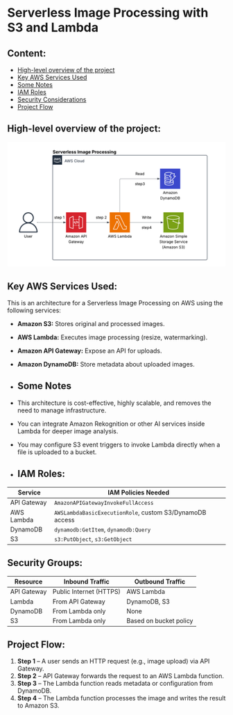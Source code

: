 # Serverless Image Processing with S3 and Lambda
## Content:
- [High-level overview of the project](#high-level-overview-of-the-project)
- [Key AWS Services Used](#key-aws-services-used)
- [Some Notes](#some-notes)
- [IAM Roles](#some-notes)
- [Security Considerations](#Security-Considerations)
- [Project Flow](#project-flow)
## High-level overview of the project:
![Architecture](Image.png)
## Key AWS Services Used:
This is an architecture for a Serverless Image Processing on AWS using the following services:  

* **Amazon S3:** Stores original and processed images.  
* **AWS Lambda:** Executes image processing (resize, watermarking).  
* **Amazon API Gateway:**  Expose an API for uploads.  
* **Amazon DynamoDB:** Store metadata about uploaded images.
  
* ## Some Notes
  
* This architecture is cost-effective, highly scalable, and removes the need to manage infrastructure. 
*  You can integrate Amazon Rekognition or other AI services inside Lambda for deeper image analysis.
*  You may configure S3 event triggers to invoke Lambda directly when a file is uploaded to a bucket.
*  ## IAM Roles:

| Service           | IAM Policies Needed                                     |
|-------------------|---------------------------------------------------------|
| API Gateway       | `AmazonAPIGatewayInvokeFullAccess`                      |
| AWS Lambda        | `AWSLambdaBasicExecutionRole`, custom S3/DynamoDB access |
| DynamoDB          | `dynamodb:GetItem`, `dynamodb:Query`                    |
| S3                | `s3:PutObject`, `s3:GetObject`                          |


   ## Security Groups:

| Resource         | Inbound Traffic                 | Outbound Traffic                        |
|------------------|----------------------------------|------------------------------------------|
| API Gateway      | Public Internet (HTTPS)         | AWS Lambda                               |
| Lambda           | From API Gateway                | DynamoDB, S3                             |
| DynamoDB         | From Lambda only                | None                                     |
| S3               | From Lambda only                | Based on bucket policy                   |


## Project Flow:

1. **Step 1** – A user sends an HTTP request (e.g., image upload) via API Gateway.
2. **Step 2** – API Gateway forwards the request to an AWS Lambda function.
3. **Step 3** – The Lambda function reads metadata or configuration from DynamoDB.
4. **Step 4** – The Lambda function processes the image and writes the result to Amazon S3.




